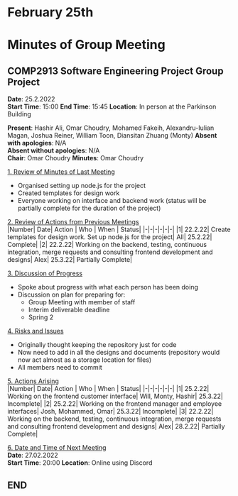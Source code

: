 # February 25th
# Minutes of Group Meeting
## COMP2913 Software Engineering Project Group Project
**Date**: 25.2.2022  
**Start Time**: 15:00
**End Time**: 15:45
**Location**: In person at the Parkinson Building

**Present**: Hashir Ali, Omar Choudry, Mohamed Fakeih, Alexandru-Iulian Magan, Joshua Reiner, William Toon, Diansitan Zhuang (Monty)
**Absent with apologies**: N/A  
**Absent without apologies**: N/A  
**Chair**: Omar Choudry
**Minutes**: Omar Choudry

<u>1. Review of Minutes of Last Meeting</u>
- Organised setting up node.js for the project
- Created templates for design work
- Everyone working on interface and backend work (status will be partially complete for the duration of the project)

<u>2. Review of Actions from Previous Meetings</u>  
|Number| Date| Action | Who | When | Status|
|-|-|-|-|-|-|
|1| 22.2.22| Create templates for design work. Set up node.js for the project| All| 25.2.22| Complete|
|2| 22.2.22| Working on the backend, testing, continuous integration, merge requests and consulting frontend development and designs| Alex| 25.3.22| Partially Complete|

<u>3. Discussion of Progress</u>
- Spoke about progress with what each person has been doing
- Discussion on plan for preparing for:
    - Group Meeting with member of staff
    - Interim deliverable deadline
    - Spring 2

<u>4. Risks and Issues</u>
- Originally thought keeping the repository just for code
- Now need to add in all the designs and documents (repository would now act almost as a storage location for files)
- All members need to commit


<u>5. Actions Arising</u>  
|Number| Date| Action | Who | When | Status|
|-|-|-|-|-|-|
|1| 25.2.22| Working on the frontend customer interface| Will, Monty, Hashir| 25.3.22| Incomplete|
|2| 25.2.22| Working on the frontend manager and employee interfaces| Josh, Mohammed, Omar| 25.3.22| Incomplete|
|3| 22.2.22| Working on the backend, testing, continuous integration, merge requests and consulting frontend development and designs| Alex| 28.2.22| Partially Complete|

<u>6. Date and Time of Next Meeting</u>  
**Date**: 27.02.2022  
**Start Time**: 20:00
**Location**: Online using Discord

## END